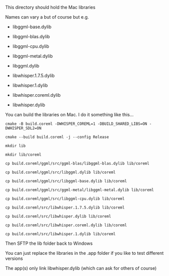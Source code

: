 This directory should hold the Mac libraries

Names can vary a but of course but e.g.

- libggml-base.dylib

- libggml-blas.dylib
- libggml-cpu.dylib
- libggml-metal.dylib
- libggml.dylib
- libwhisper.1.7.5.dylib
- libwhisper.1.dylib
- libwhisper.coreml.dylib
- libwhisper.dylib

You can build the libraries on Mac. I do it something like this...

`cmake -B build.coreml -DWHISPER_COREML=1 -DBUILD_SHARED_LIBS=ON -DWHISPER_SDL2=ON`

`cmake --build build.coreml -j --config Release`

`mkdir lib`

`mkdir lib/coreml`

`cp build.coreml/ggml/src/ggml-blas/libggml-blas.dylib lib/coreml`

`cp build.coreml/ggml/src/libggml.dylib lib/coreml`

`cp build.coreml/ggml/src/libggml-base.dylib lib/coreml`

`cp build.coreml/ggml/src/ggml-metal/libggml-metal.dylib lib/coreml`

`cp build.coreml/ggml/src/libggml-cpu.dylib lib/coreml`

`cp build.coreml/src/libwhisper.1.7.5.dylib lib/coreml`

`cp build.coreml/src/libwhisper.dylib lib/coreml`

`cp build.coreml/src/libwhisper.coreml.dylib lib/coreml`

`cp build.coreml/src/libwhisper.1.dylib lib/coreml`


Then SFTP the lib folder back to Windows

You can just replace the libraries in the .app folder if you like to test different versions

The app(s) only link libwhisper.dylib (which can ask for others of course)